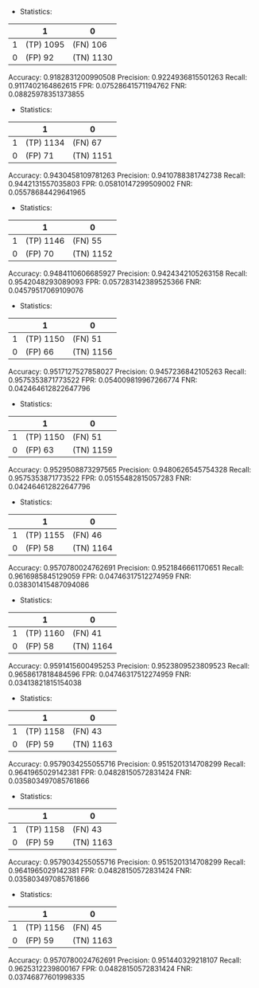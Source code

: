 * Statistics: 

|          |    1     |    0     |
|----------|----------|----------|
|    1     |(TP) 1095 | (FN) 106 |
|    0     | (FP) 92  |(TN) 1130 |
Accuracy: 0.9182831200990508
Precision: 0.9224936815501263
Recall: 0.9117402164862615
FPR: 0.07528641571194762
FNR: 0.08825978351373855
* Statistics: 

|          |    1     |    0     |
|----------|----------|----------|
|    1     |(TP) 1134 | (FN) 67  |
|    0     | (FP) 71  |(TN) 1151 |
Accuracy: 0.9430458109781263
Precision: 0.9410788381742738
Recall: 0.9442131557035803
FPR: 0.05810147299509002
FNR: 0.05578684429641965
* Statistics: 

|          |    1     |    0     |
|----------|----------|----------|
|    1     |(TP) 1146 | (FN) 55  |
|    0     | (FP) 70  |(TN) 1152 |
Accuracy: 0.9484110606685927
Precision: 0.9424342105263158
Recall: 0.9542048293089093
FPR: 0.057283142389525366
FNR: 0.04579517069109076
* Statistics: 

|          |    1     |    0     |
|----------|----------|----------|
|    1     |(TP) 1150 | (FN) 51  |
|    0     | (FP) 66  |(TN) 1156 |
Accuracy: 0.9517127527858027
Precision: 0.9457236842105263
Recall: 0.9575353871773522
FPR: 0.054009819967266774
FNR: 0.042464612822647796
* Statistics: 

|          |    1     |    0     |
|----------|----------|----------|
|    1     |(TP) 1150 | (FN) 51  |
|    0     | (FP) 63  |(TN) 1159 |
Accuracy: 0.9529508873297565
Precision: 0.9480626545754328
Recall: 0.9575353871773522
FPR: 0.05155482815057283
FNR: 0.042464612822647796
* Statistics: 

|          |    1     |    0     |
|----------|----------|----------|
|    1     |(TP) 1155 | (FN) 46  |
|    0     | (FP) 58  |(TN) 1164 |
Accuracy: 0.9570780024762691
Precision: 0.9521846661170651
Recall: 0.9616985845129059
FPR: 0.04746317512274959
FNR: 0.038301415487094086
* Statistics: 

|          |    1     |    0     |
|----------|----------|----------|
|    1     |(TP) 1160 | (FN) 41  |
|    0     | (FP) 58  |(TN) 1164 |
Accuracy: 0.9591415600495253
Precision: 0.9523809523809523
Recall: 0.9658617818484596
FPR: 0.04746317512274959
FNR: 0.03413821815154038
* Statistics: 

|          |    1     |    0     |
|----------|----------|----------|
|    1     |(TP) 1158 | (FN) 43  |
|    0     | (FP) 59  |(TN) 1163 |
Accuracy: 0.9579034255055716
Precision: 0.9515201314708299
Recall: 0.9641965029142381
FPR: 0.04828150572831424
FNR: 0.035803497085761866
* Statistics: 

|          |    1     |    0     |
|----------|----------|----------|
|    1     |(TP) 1158 | (FN) 43  |
|    0     | (FP) 59  |(TN) 1163 |
Accuracy: 0.9579034255055716
Precision: 0.9515201314708299
Recall: 0.9641965029142381
FPR: 0.04828150572831424
FNR: 0.035803497085761866
* Statistics: 

|          |    1     |    0     |
|----------|----------|----------|
|    1     |(TP) 1156 | (FN) 45  |
|    0     | (FP) 59  |(TN) 1163 |
Accuracy: 0.9570780024762691
Precision: 0.951440329218107
Recall: 0.9625312239800167
FPR: 0.04828150572831424
FNR: 0.03746877601998335